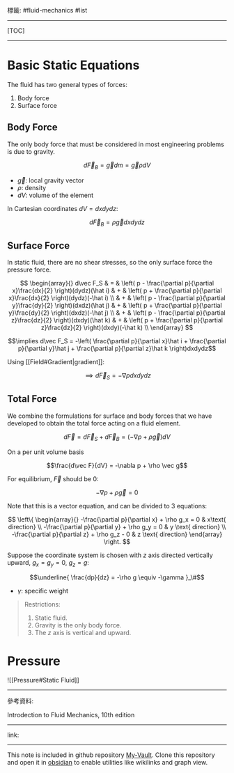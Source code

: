 標籤: #fluid-mechanics #list 

---

[TOC]

---

# Basic Static Equations

The fluid has two general types of forces:

1. Body force
2. Surface force

## Body Force

The only body force that must be considered in most engineering problems is due to gravity.

$$d\vec F_B=\vec g dm=\vec g \rho dV$$

- $\vec g$: local gravity vector
- $\rho$: density
- $dV$: volume of the element

In Cartesian coordinates $dV = dxdydz$:

$$d\vec F_B=\rho\vec gdxdydz$$

## Surface Force

In static fluid, there are no shear stresses, so the only surface force the pressure force.

$$
\begin{array}{}
	d\vec F_S & = & 
	\left(
		p - \frac{\partial p}{\partial x}\frac{dx}{2}
	\right)(dydz)(\hat i) & + &
	\left(
		p + \frac{\partial p}{\partial x}\frac{dx}{2}
	\right)(dydz)(-\hat i) \\
	& + &
	\left(
		p - \frac{\partial p}{\partial y}\frac{dy}{2}
	\right)(dxdz)(\hat j) & + &
	\left(
		p + \frac{\partial p}{\partial y}\frac{dy}{2}
	\right)(dxdz)(-\hat j) \\
	& + &
	\left(
		p - \frac{\partial p}{\partial z}\frac{dz}{2}
	\right)(dxdy)(\hat k) & + &
	\left(
		p + \frac{\partial p}{\partial z}\frac{dz}{2}
	\right)(dxdy)(-\hat k) \\
\end{array}
$$

$$\implies d\vec F_S = -\left(
	\frac{\partial p}{\partial x}\hat i +
	\frac{\partial p}{\partial y}\hat j +
	\frac{\partial p}{\partial z}\hat k
\right)dxdydz$$

Using [[Field#Gradient|gradient]]:

$$\implies d\vec F_S = -\nabla pdxdydz$$

## Total Force

We combine the formulations for surface and body forces that we have developed to obtain the total force acting on a fluid element.

$$d\vec F = d\vec F_S + d\vec F_B = (-\nabla p + \rho\vec g)dV$$

On a per unit volume basis

$$\frac{d\vec F}{dV} = -\nabla p + \rho \vec g$$

For equilibrium, $\vec F$ should be $0$:

$$-\nabla p + \rho \vec g = 0$$

Note that this is a vector equation, and can be divided to 3 equations:

$$
\left\{
	\begin{array}{}
		-\frac{\partial p}{\partial x} + \rho g_x = 0 & x\text{ direction} \\
		-\frac{\partial p}{\partial y} + \rho g_y = 0 & y \text{ direction} \\
		-\frac{\partial p}{\partial z} + \rho g_z - 0 & z \text{ direction}
	\end{array}
\right.
$$

Suppose the coordinate system is chosen with $z$ axis directed vertically upward, $g_x = g_y = 0$, $g_z = g$:

$$\underline{
	\frac{dp}{dz} = -\rho g \equiv -\gamma
}_\#$$

- $\gamma$: specific weight

> Restrictions:
> 1. Static fluid.
> 2. Gravity is the only body force.
> 3. The $z$ axis is vertical and upward.

# Pressure

![[Pressure#Static Fluid]]

---

參考資料:

Introdection to Fluid Mechanics, 10th edition

---

link:


---

This note is included in github repository [My-Vault](https://github.com/LittleD3092/My-Vault.git). Clone this repository and open it in [obsidian](https://obsidian.md/) to enable utilities like wikilinks and graph view.